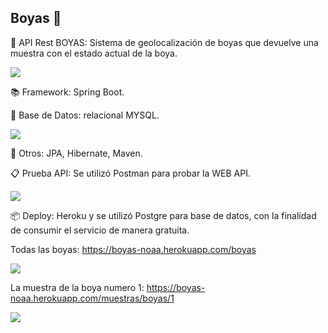 ## Boyas 🚢

🚀 API Rest BOYAS: Sistema de geolocalización de boyas que devuelve una muestra con el estado actual de la boya.

![](https://www.infodefensa.com/latam/images_cache/2019/06/15/boyaoceanografica-ebm-oc24-sembradoperu-jun2019-marinaguerraperu-01-520.jpg)

📚 Framework: Spring Boot.

💾 Base de Datos: relacional MYSQL.

![](https://i.ibb.co/nBJyhRj/boyas-mysql.png)

🔧 Otros: JPA, Hibernate, Maven.

📋 Prueba API: Se utilizó Postman para probar la WEB API.

![](https://i.ibb.co/fGsf2ZT/postman-boya.png)

📦 Deploy: Heroku y se utilizó Postgre para base de datos, con la finalidad de consumir el servicio de manera gratuita.

Todas las boyas: https://boyas-noaa.herokuapp.com/boyas

![](https://i.ibb.co/QnjKVmB/boyas-deploy.png)

La muestra de la boya numero 1: https://boyas-noaa.herokuapp.com/muestras/boyas/1

![](https://i.ibb.co/H41BTH3/muestra-deploy.png)
